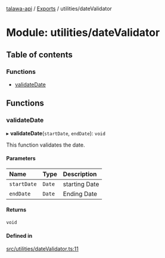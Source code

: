 [talawa-api](../README.md) / [Exports](../modules.md) / utilities/dateValidator

# Module: utilities/dateValidator

## Table of contents

### Functions

- [validateDate](utilities_dateValidator.md#validatedate)

## Functions

### validateDate

▸ **validateDate**(`startDate`, `endDate`): `void`

This function validates the date.

#### Parameters

| Name | Type | Description |
| :------ | :------ | :------ |
| `startDate` | `Date` | starting Date |
| `endDate` | `Date` | Ending Date |

#### Returns

`void`

#### Defined in

[src/utilities/dateValidator.ts:11](https://github.com/PalisadoesFoundation/talawa-api/blob/e919df4/src/utilities/dateValidator.ts#L11)
